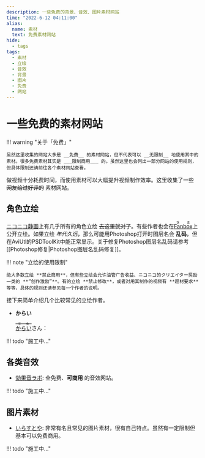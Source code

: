 ```yaml
---
description: 一些免费的背景、音效、图片素材网站
time: "2022-6-12 04:11:00"
alias: 
  name: 素材
  text: 免费素材网站
hide:
  - tags
tags:
  - 素材
  - 立绘
  - 音效
  - 背景
  - 图片
  - 免费
  - 网站
---
```


# 一些免费的素材网站

!!! warning "关于「免费」"

    虽然这里收集的网站大多是 __免费__ 的素材网站，但不代表可以 __无限制__ 地使用其中的素材。很多免费素材其实是 ___限制商用___ 的。虽然这里也会列出一部分网站的使用规则，但具体限制还请前往各个素材网站查看。

做视频十分耗费时间，而使用素材可以大幅提升视频制作效率。这里收集了一些 <strike>网友给过好评的</strike> 素材网站。

## **角色立绘**

[ニコニコ静画](https://seiga.nicovideo.jp)上有几乎所有的角色立绘 <strike>去这里就对了</strike>。有些作者也会在<ruby>[Fanbox](https://www.fanbox.cc/)<rt>饭盒</rt></ruby>上公开立绘。如果立绘 *年代久远*，那么可能用Photoshop打开时图层名会 **乱码**，但在AviUtl的PSDToolKit中能正常显示。关于修复Photoshop图层名乱码请参考[[Photoshop修复|Photoshop图层名乱码修复]]。

!!! note "立绘的使用限制"

    绝大多数立绘 **禁止商用**，但有些立绘会允许油管广告收益、ニコニコ的クリエイター奨励一类的 **“创作激励”**。有的立绘 **禁止修改**，或者对用其制作的视频有 **题材要求** 等等，具体的规则还请参见每一个作者的说明。

接下来简单介绍几个比较常见的立绘作者。

- **からい**

    <ruby>[からい](https://seiga.nicovideo.jp/user/illust/12960693)<rt><strike>平鱼</strike></rt></ruby>さん：

!!! todo "施工中..."

## **各类音效**

- [効果音ラボ](https://soundeffect-lab.info/): 全免费、**可商用** 的音效网站。

!!! todo "施工中..."

## **图片素材**

- [いらすとや](https://www.irasutoya.com/): 非常有名且常见的图片素材，很有自己特点。虽然有一定限制但基本可以免费商用。

!!! todo "施工中..."